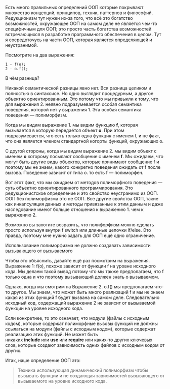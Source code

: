  Есть много правильных определений ООП которые покрывают множество концепций, принципов, техник, паттернов и философий. Редукционизм тут нужен из-за того, что всё это богатство возможностей, окружающее ООП на самом деле не является чем-то специфичным для ООП; это просто часть богатства возможностей встречающихся в разработке программного обеспечения в целом. Тут я сосредоточусь на части ООП, которая является определяющей и неустранимой.

Посмотрите на два выражения:

```
1 - f(o);
2 - o.f();
```


В чём разница?

Никакой семантической разницы явно нет. Вся разница целиком и полностью в синтаксисе. Но одно выглядит процедурным, а другое объектно ориентированным. Это потому что мы привыкли к тому, что для выражения 2. неявно подразумевается особая семантика поведения, которой нет у выражения 1. Эта особая семантика поведения — полиморфизм.  

Когда мы видим выражение 1. мы видим функцию **f**, которая вызывается в которую передаётся объект **o**. При этом подразумевается, что есть только одна функция с именем f, и не факт, что она является членом стандартной когорты функций, окружающих o.

С другой стороны, когда мы видим выражение 2. мы видим объект с именем **o** которому посылают сообщение с именем **f**. Мы ожидаем, что могут быть другие виды объектов, которые принимают сообщение f и поэтому мы не знаем, какого конкретно поведения ожидать от f после вызова. Поведение зависит от типа o. то есть f — полиморфен.

Вот этот факт, что мы ожидаем от методов полиморфного поведения — суть объектно ориентированного программирования. Это редукционистское определение и это свойство неустранимо из ООП. ООП без полиморфизма это не ООП. Все другие свойства ООП, такие как инкапсуляция данных и методы привязанные к этим данным и даже наследование имеют больше отношения к выражению 1. чем к выражению 2.

Возможно вы захотите возразить, что полифорфизм можно сделать просто используя внутри f switch или длинные цепочки if/else. Это правда, поэтому мне нужно задать для ООП ещё одно ограничение.  

Использование полиморфизма не должно создавать зависимости вызывающего от вызываемого

Чтобы это объяснить, давайте ещё раз посмотрим на выражения. Выражение 1: f(o), похоже зависит от функции f на уровне исходного кода. Мы делаем такой вывод потому что мы также предполагаем, что f только одна и что поэтому вызывающий должен знать о вызываемом.

Однако, когда мы смотрим на Выражение 2. o.f() мы предполагаем что-то другое. Мы знаем, что может быть много реализаций f и мы не знаем какая из этих функций f будет вызвана на самом деле. Следовательно исходный код, содержащий выражение 2 не зависит от вызываемой функции на уровне исходного кода.

Если конкретнее, то это означает, что модули (файлы с исходным кодом), которые содержат полиморфные вызовы функций не должны ссылаться на модули (файлы с исходным кодом), которые содержат реализацию этих функций. Не может быть никаких **include** или **use** или **require** или каких-то других ключевых слов, которые создают зависимость одних файлов с исходным кодом от других.

Итак, наше определение ООП это:

> Техника использующая динамический полиморфизм чтобы вызывать функции и не создающая зависимостей вызывающего  от вызываемого на уровне исходного кода.